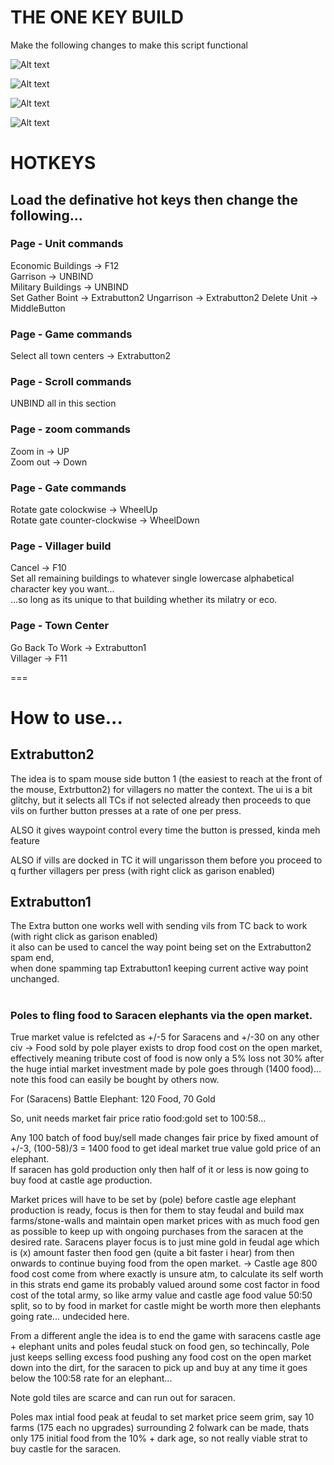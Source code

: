 # THE ONE KEY BUILD

Make the following changes to make this script functional

![Alt text](image.png)  
  
![Alt text](image-1.png)  
  
![Alt text](image-2.png)  
  
![Alt text](image-3.png)  
  
  
# HOTKEYS  
## Load the definative hot keys then change the following...  
  
### Page - Unit commands  
Economic Buildings -> F12  
Garrison -> UNBIND  
Military Buildings -> UNBIND  
Set Gather Boint -> Extrabutton2 
Ungarrison -> Extrabutton2 
Delete Unit -> MiddleButton
  
### Page - Game commands  
Select all town centers -> Extrabutton2  
  
### Page - Scroll commands  
UNBIND all in this section  
  
### Page - zoom commands  
Zoom in -> UP  
Zoom out -> Down  
  
### Page - Gate commands  
Rotate gate colockwise -> WheelUp  
Rotate gate counter-clockwise -> WheelDown  
  
### Page - Villager build  
Cancel -> F10  
Set all remaining buildings to whatever single lowercase alphabetical character key you want...  
...so long as its unique to that building whether its milatry or eco.  

### Page - Town Center  
Go Back To Work -> Extrabutton1  
Villager -> F11  

===

# How to use...
## Extrabutton2  
The idea is to spam mouse side button 1 (the easiest to reach at the front of the mouse, Extrbutton2) for villagers no matter the context.
The ui is a bit glitchy, but it selects all TCs if not selected already then proceeds to que vils on further button presses at a rate of one per press.  
  
ALSO it gives waypoint control every time the button is pressed, kinda meh feature    
  
ALSO if vills are docked in TC it will ungarisson them before you proceed to q further villagers per press (with right click as garison enabled)
  
## Extrabutton1  
The Extra button one works well with sending vils from TC back to work (with right click as garison enabled)  
it also can be used to cancel the way point being set on the Extrabutton2 spam end,  
when done spamming tap Extrabutton1 keeping current active way point unchanged.  

  #  
  #  
    
### Poles to fling food to Saracen elephants via the open market.
True market value is refelcted as +/-5 for Saracens and +/-30 on any other civ -> Food sold by pole player exists to drop food cost on the open market, effectively meaning tribute cost of food is now only a 5% loss not 30% after the huge intial market investment made by pole goes through (1400 food)... note this food can easily be bought by others now.  
    
For (Saracens) Battle Elephant: 120 Food, 70 Gold  
  
So, unit needs market fair price ratio food:gold set to 100:58...  
  
Any 100 batch of food buy/sell made changes fair price by fixed amount of +/-3, (100-58)/3 = 1400 food to get ideal market true value gold price of an elephant.  
If saracen has gold production only then half of it or less is now going to buy food at castle age production.  
  
Market prices will have to be set by (pole) before castle age elephant production is ready, focus is then for them to stay feudal and build max farms/stone-walls and maintain open market prices with as much food gen as possible to keep up with ongoing purchases from the saracen at the desired rate. Saracens player focus is to just mine gold in feudal age which is (x) amount faster then food gen (quite a bit faster i hear) from then onwards to continue buying food from the open market. -> Castle age 800 food cost come from where exactly is unsure atm, to calculate its self worth in this strats end game its probably valued around some cost factor in food cost of the total army, so like army value and castle age food value 50:50 split, so to by food in market for castle might be worth more then elephants going rate... undecided here. 
  
From a different angle the idea is to end the game with saracens castle age + elephant units and poles feudal stuck on food gen, so techincally, Pole just keeps selling excess food pushing any food cost on the open market down into the dirt, for the saracen to pick up and buy at any time it goes below the 100:58 rate for an elephant...    
  
Note gold tiles are scarce and can run out for saracen.  
  
Poles max intial food peak at feudal to set market price seem grim, say 10 farms (175 each no upgrades) surrounding 2 folwark can be made, thats only 175 initial food from the 10% + dark age, so not really viable strat to buy castle for the saracen.     


  
